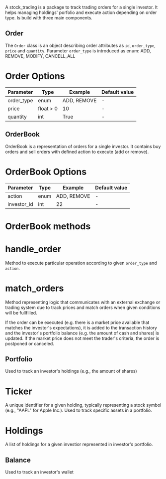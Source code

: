 A stock_trading is a package to track trading orders for a single investor. It helps managing holdings' porfolio and execute action depending on order type. Is build with three main components.

## Order
The `Order` class is an object describing order attributes as `id`, `order_type`, `price` and `quantity`. Parameter `order_type` is introduced as enum: ADD, REMOVE, MODIFY, CANCELL_ALL

# Order Options

| Parameter  | Type      | Example      | Default value |
| ---------- | --------- | ------------ | ------------- |
| order_type | enum      | ADD, REMOVE  | -             |
| price      | float > 0 | 10           | -             |
| quantity   | int       | True         | -             |


## OrderBook
OrderBook is a representation of orders for a single investor. It contains buy orders and sell orders with defined action to execute (add or remove).


# OrderBook Options

| Parameter   | Type      | Example      | Default value |
| ----------  | --------- | ------------ | ------------- |
| action      | enum      | ADD, REMOVE  | -          |
| investor_id | int       | 22           | -          |


# OrderBook methods

# handle_order
Method to execute particular operation according to given `order_type` and `action`.

# match_orders
Method representing logic that communicates with an external exchange or trading system due to track prices and match orders when given conditions will be fullfilled.

If the order can be executed (e.g. there is a market price available that matches the investor's expectations), it is added to the transaction history and the investor's portfolio balance (e.g. the amount of cash and shares) is updated. If the market price does not meet the trader's criteria, the order is postponed or canceled.

## Portfolio 
Used to track an investor's holdings (e.g., the amount of shares)

# Ticker
A unique identifier for a given holding, typically representing a stock symbol (e.g., "AAPL" for Apple Inc.).
Used to track specific assets in a portfolio.

# Holdings
A list of holdings for a given investior represented in investor's portfolio.

## Balance
Used to track an investor's wallet